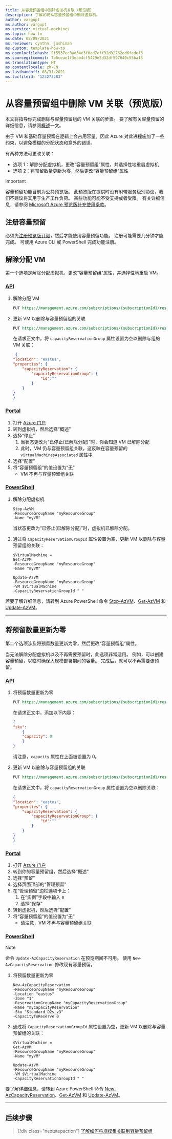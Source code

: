 ```yaml
---
title: 从容量预留组中删除虚拟机关联（预览版）
description: 了解如何从容量预留组中删除虚拟机。
author: vargupt
ms.author: vargupt
ms.service: virtual-machines
ms.topic: how-to
ms.date: 08/09/2021
ms.reviewer: cynthn, jushiman
ms.custom: template-how-to
ms.openlocfilehash: 2f5537ec3ad34e3f0ad7eff32d32762ed6fedef3
ms.sourcegitcommit: 7b6ceae1f3eab4cf5429e5d32df597640c55ba13
ms.translationtype: HT
ms.contentlocale: zh-CN
ms.lasthandoff: 08/31/2021
ms.locfileid: "123273283"
---
```

# <a name="remove-a-vm-association-from-a-capacity-reservation-group-preview"></a>从容量预留组中删除 VM 关联（预览版）

本文将指导你完成删除与容量预留组的 VM 关联的步骤。 要了解有关容量预留的详细信息，请参阅[概述](capacity-reservation-overview.md)一文。 

由于 VM 和基础容量预留在逻辑上会占用容量，因此 Azure 对此进程施加了一些约束，以避免模糊的分配状态和意外的错误。  

有两种方法可更改关联： 
- 选项 1：解除分配虚拟机，更改“容量预留组”属性，并选择性地重启虚拟机
- 选项 2：将预留数量更新为零，然后更改“容量预留组”属性

> [!IMPORTANT]
> 容量预留功能目前为公共预览版。
> 此预览版在提供时没有附带服务级别协议，我们不建议将其用于生产工作负荷。 某些功能可能不受支持或者受限。 有关详细信息，请参阅 [Microsoft Azure 预览版补充使用条款](https://azure.microsoft.com/support/legal/preview-supplemental-terms/)。

## <a name="register-for-capacity-reservation"></a>注册容量预留 

必须先[注册预览版订阅](capacity-reservation-overview.md#register-for-capacity-reservation)，然后才能使用容量预留功能。 注册可能需要几分钟才能完成。 可使用 Azure CLI 或 PowerShell 完成功能注册。


## <a name="deallocate-the-vm"></a>解除分配 VM

第一个选项是解除分配虚拟机，更改“容量预留组”属性，并选择性地重启 VM。 

### <a name="api"></a>[API](#tab/api1)

1. 解除分配 VM

    ```rest
    PUT https://management.azure.com/subscriptions/{subscriptionId}/resourceGroups/{resourceGroupName}/providers/Microsoft.Compute/virtualMachines/{virtualMachineName}/deallocate?api-version=2021-04-01
    ```

1. 更新 VM 以删除与容量预留组的关联
    
    ```rest
    PUT https://management.azure.com/subscriptions/{subscriptionId}/resourceGroups/{resourceGroupName}/providers/Microsoft.Compute/virtualMachines/{virtualMachineName}/update?api-version=2021-04-01
    ```
    在请求正文中，将 `capacityReservationGroup` 属性设置为空以删除与组的 VM 关联：

    ```json
     {
    "location": "eastus",
    "properties": {
        "capacityReservation": {
            "capacityReservationGroup": {
                "id":""
            }
        }
    }
    }
    ```

### <a name="portal"></a>[Portal](#tab/portal1)

<!-- no images necessary if steps are straightforward --> 

1. 打开 [Azure 门户](https://portal.azure.com)
1. 转到虚拟机，然后选择“概述”
1. 选择“停止” 
    1. 当状态更改为“已停止(已解除分配)”时，你会知道 VM 已解除分配
    1. 此时，VM 仍与容量预留组关联，这反映在容量预留的 `virtualMachinesAssociated` 属性中 
1. 选择“配置”
1. 将“容量预留组”的值设置为“无”
    - VM 不再与容量预留组关联 

### <a name="powershell"></a>[PowerShell](#tab/powershell1)

1. 解除分配虚拟机

    ```powershell-interactive
    Stop-AzVM
    -ResourceGroupName "myResourceGroup"
    -Name "myVM"
    ```

    当状态更改为“已停止(已解除分配)”时，虚拟机已解除分配。

1. 通过将 `CapacityReservationGroupId` 属性设置为空，更新 VM 以删除与容量预留组的关联：

    ```powershell-interactive
    $VirtualMachine =
    Get-AzVM
    -ResourceGroupName "myResourceGroup"
    -Name "myVM"
    
    Update-AzVM
    -ResourceGroupName "myResourceGroup"
    -VM $VirtualMachine
    -CapacityReservationGroupId " "
    ```

若要了解详细信息，请转到 Azure PowerShell 命令 [Stop-AzVM](/powershell/module/az.compute/stop-azvm)、[Get-AzVM](/powershell/module/az.compute/get-azvm) 和 [Update-AzVM](/powershell/module/az.compute/update-azvm)。

--- 
<!-- The three dashes above show that your section of tabbed content is complete. Don't remove them :) -->


## <a name="update-the-reserved-quantity-to-zero"></a>将预留数量更新为零 

第二个选项涉及将预留数量更新为零，然后更改“容量预留组”属性。

当无法解除分配虚拟机以及不再需要预留时，此选项非常适用。 例如，可以创建容量预留，以临时确保大规模部署期间的容量。 完成后，就可以不再需要该预留。 

### <a name="api"></a>[API](#tab/api2)

1. 将预留数量更新为零 

    ```rest
    PUT https://management.azure.com/subscriptions/{subscriptionId}/resourceGroups/{resourceGroupName}/providers/Microsoft.Compute/CapacityReservationGroups/{CapacityReservationGroupName}/CapacityReservations/{CapacityReservationName}?api-version=2021-04-01
    ```

    在请求正文中，添加以下内容：
    
    ```json
    {
    "sku":
        {
        "capacity": 0
        }
    }
    ```
    
    请注意，`capacity` 属性在上面被设置为 0。

1. 更新 VM 以删除与容量预留组的关联

    ```rest
    PUT https://management.azure.com/subscriptions/{subscriptionId}/resourceGroups/{resourceGroupName}/providers/Microsoft.Compute/virtualMachines/{VirtualMachineName}/update?api-version=2021-04-01
    ```

    在请求正文中，将 `capacityReservationGroup` 属性设置为空以删除关联：
    
    ```json
    {
    "location": "eastus",
    "properties": {
        "capacityReservation": {
            "capacityReservationGroup": {
                "id":""
            }
        }
    }
    } 
    ```

### <a name="portal"></a>[Portal](#tab/portal2)

<!-- no images necessary if steps are straightforward --> 

1. 打开 [Azure 门户](https://portal.azure.com)
1. 转到你的容量预留组，然后选择“概述”
1. 选择“预留” 
1. 选择页面顶部的“管理预留” 
1. 在“管理预留”边栏选项卡上：
    1. 在“实例”字段中输入 `0`
    1. 选择“保存” 
1. 转到虚拟机，然后选择“配置”
1. 将“容量预留组”的值设置为“无”
    - 请注意，VM 不再与容量预留组关联

### <a name="powershell"></a>[PowerShell](#tab/powershell2)

>[!NOTE]
> 命令 `Update-AzCapacityReservation` 在预览期间不可用。 使用 `New-AzCapacityReservation` 修改现有容量预留。

1. 将预留数量更新为零

    ```powershell-interactive
    New-AzCapacityReservation
    -ResourceGroupName "myResourceGroup"
    -Location "eastus"
    -Zone "1"
    -ReservationGroupName "myCapacityReservationGroup"
    -Name "myCapacityReservation"
    -Sku "Standard_D2s_v3"
    -CapacityToReserve 0
    ```

1. 通过将 `CapacityReservationGroupId` 属性设置为空，更新 VM 以删除与容量预留组的关联：

    ```powershell-interactive
    $VirtualMachine =
    Get-AzVM
    -ResourceGroupName "myResourceGroup"
    -Name "myVM"
    
    Update-AzVM
    -ResourceGroupName "myResourceGroup"
    -VM $VirtualMachine
    -CapacityReservationGroupId " "
    ```

要了解详细信息，请转到 Azure PowerShell 命令 [New-AzCapacityReservation](/powershell/module/az.compute/new-azcapacityreservation)、[Get-AzVM](/powershell/module/az.compute/get-azvm) 和 [Update-AzVM](/powershell/module/az.compute/update-azvm)。

--- 
<!-- The three dashes above show that your section of tabbed content is complete. Don't remove them :) -->


## <a name="next-steps"></a>后续步骤

> [!div class="nextstepaction"]
> [了解如何将规模集关联到容量预留组](capacity-reservation-associate-virtual-machine-scale-set.md)